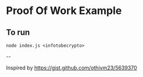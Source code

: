 # Proof Of Work Example

## To run

`node index.js <infotobecrypto>`

--

Inspired by https://gist.github.com/othiym23/5639370
